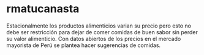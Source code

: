 rmatucanasta
=============

Estacionalmente los productos alimenticios varian su precio pero esto no debe ser restricción para dejar de comer comidas de buen sabor sin perder su valor alimenticio. Con datos abiertos de los precios en el mercado mayorista de Perú se plantea hacer sugerencias de comidas.
